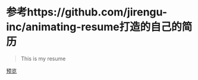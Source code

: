 # 参考https://github.com/jirengu-inc/animating-resume打造的自己的简历

> This is my resume

[预览](https://gitwhatever.github.io/my-resume/dist/)

